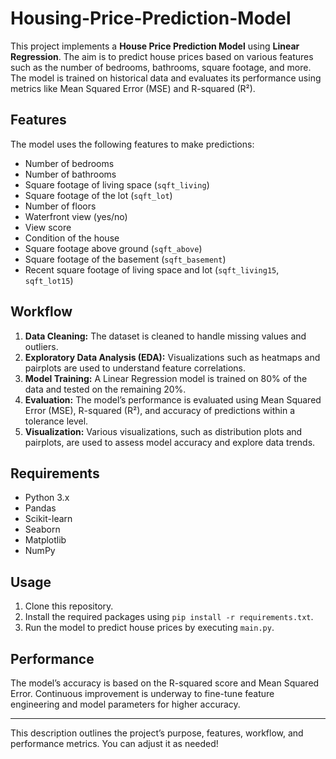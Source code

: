 # Housing-Price-Prediction-Model

This project implements a **House Price Prediction Model** using **Linear Regression**. The aim is to predict house prices based on various features such as the number of bedrooms, bathrooms, square footage, and more. The model is trained on historical data and evaluates its performance using metrics like Mean Squared Error (MSE) and R-squared (R²).

## Features
The model uses the following features to make predictions:
- Number of bedrooms
- Number of bathrooms
- Square footage of living space (`sqft_living`)
- Square footage of the lot (`sqft_lot`)
- Number of floors
- Waterfront view (yes/no)
- View score
- Condition of the house
- Square footage above ground (`sqft_above`)
- Square footage of the basement (`sqft_basement`)
- Recent square footage of living space and lot (`sqft_living15`, `sqft_lot15`)

## Workflow
1. **Data Cleaning:** The dataset is cleaned to handle missing values and outliers.
2. **Exploratory Data Analysis (EDA):** Visualizations such as heatmaps and pairplots are used to understand feature correlations.
3. **Model Training:** A Linear Regression model is trained on 80% of the data and tested on the remaining 20%.
4. **Evaluation:** The model’s performance is evaluated using Mean Squared Error (MSE), R-squared (R²), and accuracy of predictions within a tolerance level.
5. **Visualization:** Various visualizations, such as distribution plots and pairplots, are used to assess model accuracy and explore data trends.

## Requirements
- Python 3.x
- Pandas
- Scikit-learn
- Seaborn
- Matplotlib
- NumPy

## Usage
1. Clone this repository.
2. Install the required packages using `pip install -r requirements.txt`.
3. Run the model to predict house prices by executing `main.py`.

## Performance
The model’s accuracy is based on the R-squared score and Mean Squared Error. Continuous improvement is underway to fine-tune feature engineering and model parameters for higher accuracy.

---

This description outlines the project’s purpose, features, workflow, and performance metrics. You can adjust it as needed!
